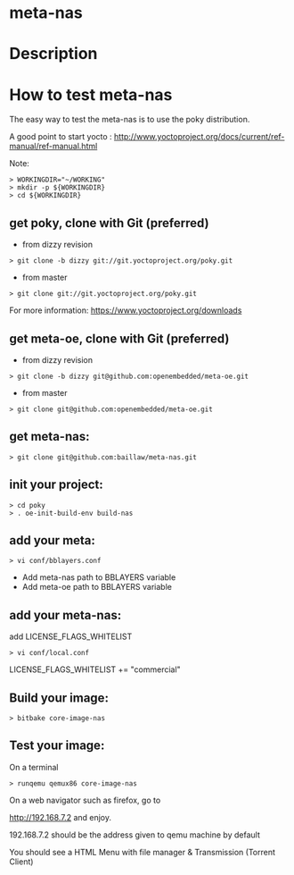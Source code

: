 # meta-nas
# Description
# How to test meta-nas
The easy way to test the meta-nas is to use the poky distribution.

A good point to start yocto :
 http://www.yoctoproject.org/docs/current/ref-manual/ref-manual.html

Note:
```text
> WORKINGDIR="~/WORKING"
> mkdir -p ${WORKINGDIR}
> cd ${WORKINGDIR}
```
## get poky, clone with Git (preferred)
* from dizzy revision
```text
> git clone -b dizzy git://git.yoctoproject.org/poky.git
```
* from master
```text
> git clone git://git.yoctoproject.org/poky.git
```
For more information:
 https://www.yoctoproject.org/downloads
 
## get meta-oe, clone with Git (preferred)
* from dizzy revision
```text
> git clone -b dizzy git@github.com:openembedded/meta-oe.git
```
* from master
```text
> git clone git@github.com:openembedded/meta-oe.git
```

## get meta-nas:
```text
> git clone git@github.com:baillaw/meta-nas.git
```

## init your project:
```text
> cd poky
> . oe-init-build-env build-nas
```
## add your meta:
```text
> vi conf/bblayers.conf 
```
* Add meta-nas path to BBLAYERS variable
* Add meta-oe path to BBLAYERS variable
 
## add your meta-nas:
add LICENSE_FLAGS_WHITELIST
```text
> vi conf/local.conf
```
 LICENSE_FLAGS_WHITELIST += "commercial"

## Build your image:
```text
> bitbake core-image-nas 
```
## Test your image:
On a terminal
```text
> runqemu qemux86 core-image-nas
```

On a web navigator such as firefox, go to

http://192.168.7.2 and enjoy.

192.168.7.2 should be the address given to qemu machine by default

You should see a HTML Menu with file manager & Transmission (Torrent Client)



